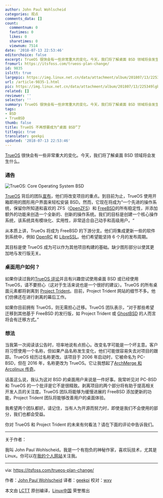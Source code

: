 ```yaml
---
author: John Paul Wohlscheid
categories: 观点
comments_data: []
count:
  commentnum: 0
  favtimes: 0
  likes: 0
  sharetimes: 0
  viewnum: 7514
date: '2018-07-13 22:53:46'
editorchoice: false
excerpt: TrueOS 很快会有一些非常重大的变化。今天，我们将了解桌面 BSD 领域将会发生什么。
fromurl: https://itsfoss.com/trueos-plan-change/
id: 9835
islctt: true
largepic: https://img.linux.net.cn/data/attachment/album/201807/13/225349lgbvc4gnx0szecwa.jpg
url: /article-9835-1.html
pic: https://img.linux.net.cn/data/attachment/album/201807/13/225349lgbvc4gnx0szecwa.jpg.thumb.jpg
related: []
reviewer: ''
selector: ''
summary: TrueOS 很快会有一些非常重大的变化。今天，我们将了解桌面 BSD 领域将会发生什么。
tags:
- BSD
- TrueBSD
thumb: false
title: TrueOS 不再想要成为“桌面 BSD”了
titlepic: true
translator: geekpi
updated: '2018-07-13 22:53:46'
---
```


[TrueOS](https://www.trueos.org/) 很快会有一些非常重大的变化。今天，我们将了解桌面 BSD 领域将会发生什么。


### 通告


![TrueOS: Core Operating System BSD](/data/attachment/album/201807/13/225349lgbvc4gnx0szecwa.jpg)


[TrueOS](https://www.trueos.org/) 背后的团队[宣布](https://www.trueos.org/blog/trueosdownstream/)，他们将改变项目的重点。到目前为止，TrueOS 使用开箱即用的图形用户界面来轻松安装 BSD。然而，它现在将成为“一个先进的操作系统，保留你所知道和喜欢的 ZFS（[OpenZFS](http://open-zfs.org/wiki/Main_Page)）和 [FreeBSD](https://www.freebsd.org/)的所有稳定性，并添加额外的功能来创造一个全新的、创新的操作系统。我们的目标是创建一个核心操作系统，该系统具有模块化、实用性，非常适合自己动手和高级用户。“


从本质上讲，TrueOs 将成为 FreeBSD 的下游分支。他们将集成更新一些的软件到系统中，例如 [OpenRC](https://en.wikipedia.org/wiki/OpenRC) 和 [LibreSSL](http://www.libressl.org/)。他们希望能坚持 6 个月的发布周期。


其目标是使 TrueOS 成为可以作为其他项目构建的基础。缺少图形部分以使其更加地与发行版无关。


### 桌面用户如何？


如果你读过我的[TrueOS 评论](https://itsfoss.com/trueos-bsd-review/)并且有兴趣尝试使用桌面 BSD 或已经使用 TrueOS，请不要担心（这对于生活来说也是一个很好的建议）。TrueOS 的所有桌面元素都将剥离到 [Project Trident](http://www.project-trident.org/)。目前，Project Trident 网站的细节不多。他们仿佛还在进行剥离的幕后工作。


如果你目前拥有 TrueOS，则无需担心迁移。TrueOS 团队表示，“对于那些希望迁移到其他基于 FreeBSD 的发行版，如 Project Trident 或 [GhostBSD](https://www.ghostbsd.org/) 的人而言将会有迁移方式。”


### 想法


当我第一次阅读该公告时，坦率地说有点担心。改变名字可能是一个坏主意。客户将习惯使用一个名称，但如果产品名称发生变化，他们可能很容易失去对项目的跟踪。TrueOS 经历过名称更改。该项目于 2006 年启动时，它被命名为 PC-BSD，但在 2016 年，名称更改为 TrueOS。它让我想起了[ArchMerge 和 Arcolinux 传奇](https://itsfoss.com/archlabs-vs-archmerge/)。


话虽这么说，我认为这对 BSD 的桌面用户来说是一件好事。我常听见对 PC-BSD 和 TrueOS 的一个批评是它不是很精致。剥离项目的两个部分将有助于提高相关开发人员的关注度。TrueOS 团队将能够为缓慢进展的 FreeBSD 添加更新的功能，Project Trident 团队将能够改善用户的桌面体验。


我希望两个团队都好。请记住，当有人为开源而努力时，即使是我们不会使用的部分，我们也都会受益。


你对 TrueOS 和 Project Trident 的未来有何看法？请在下面的评论中告诉我们。




---


关于作者：


我叫 John Paul Wohlscheid。我是一个有抱负的神秘作家，喜欢玩技术，尤其是 Linux。你可以在[我的个人网站](http://johnpaulwohlscheid.work/)关注我。




---


via: <https://itsfoss.com/trueos-plan-change/>


作者：[John Paul Wohlscheid](https://itsfoss.com/author/john/) 译者：[geekpi](https://github.com/geekpi) 校对：[wxy](https://github.com/wxy)


本文由 [LCTT](https://github.com/LCTT/TranslateProject) 原创编译，[Linux中国](https://linux.cn/) 荣誉推出